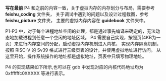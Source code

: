 **写在最前**
P4 和之前的内容一致，关于虚拟内存的内存划分与布局，需要参考 **feishu_coding** 文件夹，
关于调试中遇到的问题以及设计过程截图，参考 **feishu_picture** 文件夹，
主要的虚拟内存内容在 **guidebook** 文件夹中。

P1-P3 中，对于每个进程地址空间的处理，都是通过事先编译来确定的，无法动态地加载进程到任意一个空闲的地址区域。
P4 需要自己实现，按照页(4KB为一页）来进行内存空间的分配，启动虚拟内存机制进入内核，
实现内存隔离机制，按照 RISC-V 的 Sv39 格式进行三级页表的设计，并使用虚拟地址进行访问。
从这里开始，操作系统操作的地址都是虚拟地址，页表中只填写物理地址。

P4 的实现结果如下所示,也可以在 gdb 中发现对应的内核代码地址均为 0xffffffc0XXXXX 等进行表示。
